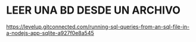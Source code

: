 # LEER UNA BD DESDE UN ARCHIVO

https://levelup.gitconnected.com/running-sql-queries-from-an-sql-file-in-a-nodejs-app-sqlite-a927f0e8a545